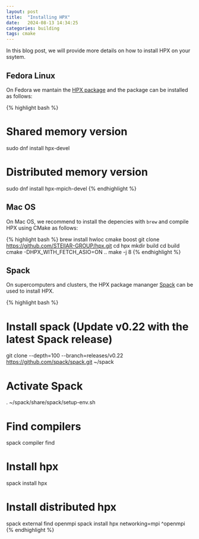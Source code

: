 ```yaml
---
layout: post
title:  "Installing HPX"
date:   2024-08-13 14:34:25
categories: building
tags: cmake
---
```

In this blog post, we will provide more details on how to install HPX on your ssytem.

## Fedora Linux

On Fedora we mantain the [HPX package](https://packages.fedoraproject.org/pkgs/hpx/) and the package can be installed as follows:


{% highlight bash %}
# Shared memory version
sudo dnf install hpx-devel
# Distributed memory version
sudo dnf install hpx-mpich-devel 
{% endhighlight %}

## Mac OS

On Mac OS, we recommend to install the depencies with `brew` and compile HPX using CMake as follows:

{% highlight bash %}
brew install hwloc cmake boost
git clone https://github.com/STEllAR-GROUP/hpx.git
cd hpx
mkdir build
cd build
cmake -DHPX_WITH_FETCH_ASIO=ON ..
make -j 8
{% endhighlight %}

## Spack

On supercomputers and clusters, the HPX package mananger [Spack](https://github.com/spack/spack) can be used to install HPX. 

{% highlight bash %}
# Install spack (Update v0.22 with the latest Spack release)
git clone --depth=100 --branch=releases/v0.22 https://github.com/spack/spack.git ~/spack
# Activate Spack
. ~/spack/share/spack/setup-env.sh
# Find compilers
spack compiler find
# Install hpx 
spack install hpx
# Install distributed hpx
spack external find openmpi
spack install hpx networking=mpi ^openmpi 
{% endhighlight %}





